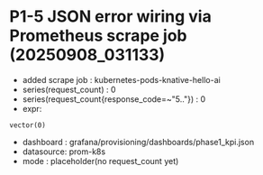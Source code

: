 # P1-5 JSON error wiring via Prometheus scrape job (20250908_031133)

- added scrape job  : kubernetes-pods-knative-hello-ai
- series(request_count)                       : 0
- series(request_count{response_code=~"5.."}) : 0
- expr:
```
vector(0)
```
- dashboard : grafana/provisioning/dashboards/phase1_kpi.json
- datasource: prom-k8s
- mode      : placeholder(no request_count yet)
